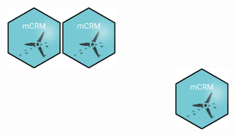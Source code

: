 
<!-- badges: start -->
<div class="container-fluid">
  <div class="row">
    <div class="col-3">
      <img src='images/hexSticker.png' align="left" height="139" />      
    </div>
    <div class="col-3">
      <img src='images/hexSticker.png' align="center" height="139" />      
    </div>
    <div class="col-3">
      <img src='images/hexSticker.png' align="right" height="139" />      
    </div>
  </div>
  
 </div>

<!-- badges: end -->
